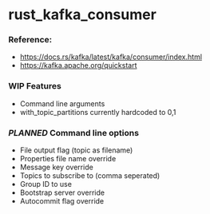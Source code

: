 # rust_kafka_consumer

### Reference:
- https://docs.rs/kafka/latest/kafka/consumer/index.html
- https://kafka.apache.org/quickstart

### WIP Features
- Command line arguments
- with_topic_partitions currently hardcoded to 0,1

### *PLANNED* Command line options
- File output flag (topic as filename)
- Properties file name override
- Message key override
- Topics to subscribe to (comma seperated)
- Group ID to use
- Bootstrap server override
- Autocommit flag override

